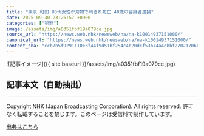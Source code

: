 ```yaml
---
title: "東京 町田 80代女性が刃物で刺され死亡 40歳の容疑者逮捕"
date: 2025-09-30 23:26:57 +0900
categories: ["犯罪"]
image: /assets/img/a0351fbf19a079ce.jpg
source_url: "https://news.web.nhk/newsweb/na/na-k10014937151000/"
canonical_url: "https://news.web.nhk/newsweb/na/na-k10014937151000/"
content_sha: "ccb7b5f9291110e3f44f9d51bf254c4b20dcf53b74a4dbbf270217060d03a463"
---
```


![記事イメージ]({{ site.baseurl }}/assets/img/a0351fbf19a079ce.jpg)

## 記事本文（自動抽出）
<div><div class="_13tndsj2"><nav aria-label="フッターサイトナビゲーション" class="_13tndsj4"></nav><hr class="esl7kn2s esl7kn1l esl7kn1n _14xli2ae"><p class="esl7kn2s esl7kn1m esl7kn1o _1yvk0f68 _1lugom81">Copyright NHK (Japan Broadcasting Corporation). All rights reserved. 許可なく転載することを禁じます。このページは受信料で制作しています。</p></div></div>

[出典はこちら](https://news.web.nhk/newsweb/na/na-k10014937151000/)
